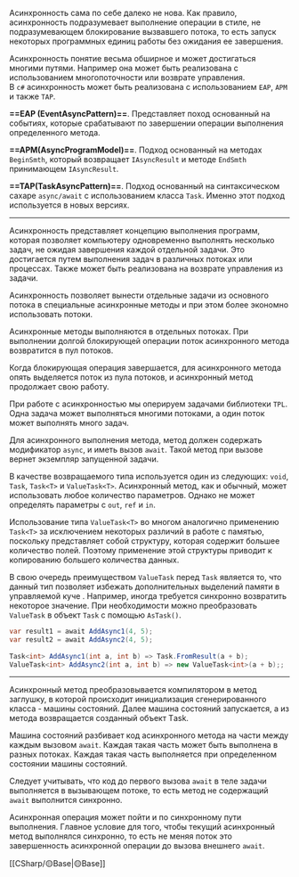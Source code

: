 Асинхронность сама по себе далеко не нова. Как правило, асинхронность подразумевает выполнение операции в стиле, не подразумевающем блокирование вызвавшего потока,
то есть запуск некоторых программных единиц работы без ожидания ее завершения.

Асинхронность понятие весьма обширное и может достигаться многими путями. Например она может быть реализована с использованием многопоточности или возврате управления.  
В `c#` асинхронность может быть реализована с использованием `EAP`,  `APM` и также `TAP`.

**==EAP (EventAsyncPattern)==**. Представляет поход основанный на событиях, которые срабатывают по завершении операции выполнения определенного метода.

**==APM(AsyncProgramModel)==**. Подход основанный на методах `BeginSmth`, который
возвращает `IAsyncResult` и методе `EndSmth` принимающем `IAsyncResult`. 

**==TAP(TaskAsyncPattern)==**. Подход основанный на синтаксическом сахаре `async/await`
с использованием класса `Task`. Именно этот подход используется в новых версиях.

---

Асинхронность представляет концепцию выполнения программ, которая позволяет компьютеру одновременно выполнять несколько задач, не ожидая завершения каждой отдельной задачи. Это достигается путем выполнения задач в различных потоках или процессах. Также может быть реализована на возврате управления из задачи.

Асинхронность позволяет вынести отдельные задачи из основного потока в специальные асинхронные методы и при этом более экономно использовать потоки. 

Асинхронные методы выполняются в отдельных потоках. При выполнении долгой блокирующей операции поток асинхронного метода возвратится в пул потоков.

Когда блокирующая операция завершается, для асинхронного метода опять выделяется поток из пула потоков, и асинхронный метод продолжает свою работу.

При работе с асинхронностью мы оперируем задачами библиотеки `TPL`. Одна задача может выполняться многими потоками, а один поток может выполнять много задач.

Для асинхронного выполнения метода, метод должен содержать модификатор `async`, и иметь вызов `await`. Такой метод при вызове вернет экземпляр запущенной задачи.

В качестве возвращаемого типа используется один из следующих: `void`, `Task`, `Task<T>` и `ValueTask<T>`. Асинхронный метод, как и обычный, может использовать любое количество параметров. Однако не может определять параметры с `out`, `ref` и `in`.

Использование типа `ValueTask<T>` во многом аналогично применению `Task<T>` за исключением некоторых различий в работе с памятью, поскольку представляет собой структуру, которая содержит большее количество полей. Поэтому применение этой структуры приводит к копированию большего количества данных.

В свою очередь преимуществом `ValueTask` перед `Task` является то, что данный тип позволяет избежать дополнительных выделений памяти в управляемой куче . Например, иногда требуется синхронно возвратить некоторое значение. При необходимости можно преобразовать `ValueTask` в объект `Task` с помощью `AsTask()`.

```c#
var result1 = await AddAsync1(4, 5);
var result2 = await AddAsync2(4, 5);
 
Task<int> AddAsync1(int a, int b) => Task.FromResult(a + b);
ValueTask<int> AddAsync2(int a, int b) => new ValueTask<int>(a + b);;
```

---

Асинхронный метод преобразовывается компилятором в метод заглушку, в которой происходит инициализация сгенерированного класса - машины состояний. Далее машина состояний запускается, а из метода возвращается созданный объект Тask.  
  
Машина состояний  разбивает код асинхронного метода на части между каждым вызовом `await`. Каждая такая часть может быть выполнена в разных потоках. Каждая такая часть выполняется при определенном состоянии машины состояний.

Следует учитывать, что код до первого вызова `await` в теле задачи выполняется в вызывающем потоке, то есть метод не содержащий `await` выполнится синхронно.

Асинхронная операция может пойти и по синхронному пути выполнения. Главное условие для того, чтобы текущий асинхронный метод выполнялся синхронно, то есть не меняя поток это завершенность асинхронной операции до вызова внешнего `await`.

[[СSharp/🟡Base|🟡Base]]